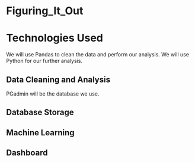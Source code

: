 # Figuring_It_Out
# Technologies Used
We will use Pandas to clean the data and perform our analysis. We will use Python for our further analysis.
## Data Cleaning and Analysis
PGadmin will be the database we use.

## Database Storage


## Machine Learning


## Dashboard
